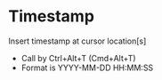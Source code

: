 Timestamp
=========

Insert timestamp at cursor location[s]

 - Call by Ctrl+Alt+T (Cmd+Alt+T)
 - Format is YYYY-MM-DD HH:MM:SS